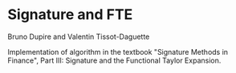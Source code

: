 # Signature and FTE
Bruno Dupire and Valentin Tissot-Daguette

Implementation of algorithm in the textbook "Signature Methods in Finance", Part III: Signature and the Functional Taylor Expansion.


